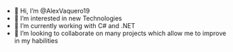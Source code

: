 - 👋 Hi, I’m @AlexVaquero19
- 👀 I’m interested in new Technologies
- 🌱 I’m currently working with C# and .NET
- 💞️ I’m looking to collaborate on many projects which allow me to improve in my habilities
